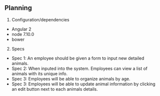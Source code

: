 ## Planning

1. Configuration/dependencies
  * Angular 2
  * node 7.10.0
  * bower

2. Specs
  * Spec 1: An employee should be given a form to input new detailed animals.
  * Spec 2: When inputed into the system. Employees can view a list of animals with its unique info.
  * Spec 3: Employees will be able to organize animals by age.
  * Spec 3: Employees will be able to update animal information by clicking an edit button next to each animals details.
